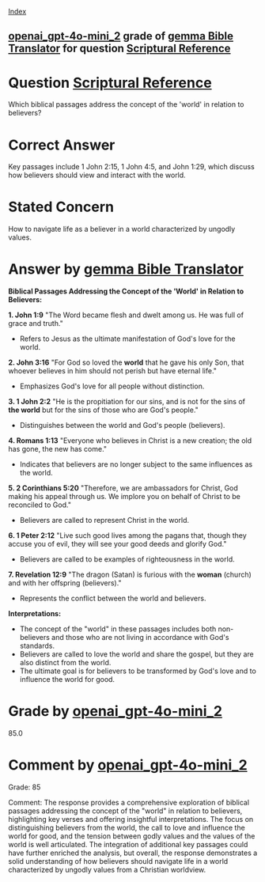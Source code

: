 
[Index](../../../../index.md)
## [openai_gpt-4o-mini_2](../../../grading_models/openai_gpt-4o-mini_2.md) grade of [gemma Bible Translator](../../../answering_models/gemma_Bible_Translator.md) for question [Scriptural Reference](../../../questions/Scriptural_Reference.md)

# Question [Scriptural Reference](../../../questions/Scriptural_Reference.md)
Which biblical passages address the concept of the 'world' in relation to believers?

# Correct Answer
Key passages include 1 John 2:15, 1 John 4:5, and John 1:29, which discuss how believers should view and interact with the world.

# Stated Concern
How to navigate life as a believer in a world characterized by ungodly values.

# Answer by [gemma Bible Translator](../../../answering_models/gemma_Bible_Translator.md)
**Biblical Passages Addressing the Concept of the 'World' in Relation to Believers:**

**1. John 1:9**
"The Word became flesh and dwelt among us. He was full of grace and truth."
- Refers to Jesus as the ultimate manifestation of God's love for the world.

**2. John 3:16**
"For God so loved the **world** that he gave his only Son, that whoever believes in him should not perish but have eternal life."
- Emphasizes God's love for all people without distinction.

**3. 1 John 2:2**
"He is the propitiation for our sins, and is not for the sins of **the world** but for the sins of those who are God's people."
- Distinguishes between the world and God's people (believers).

**4. Romans 1:13**
"Everyone who believes in Christ is a new creation; the old has gone, the new has come."
- Indicates that believers are no longer subject to the same influences as the world.

**5. 2 Corinthians 5:20**
"Therefore, we are ambassadors for Christ, God making his appeal through us. We implore you on behalf of Christ to be reconciled to God."
- Believers are called to represent Christ in the world.

**6. 1 Peter 2:12**
"Live such good lives among the pagans that, though they accuse you of evil, they will see your good deeds and glorify God."
- Believers are called to be examples of righteousness in the world.

**7. Revelation 12:9**
"The dragon (Satan) is furious with the **woman** (church) and with her offspring (believers)."
- Represents the conflict between the world and believers.

**Interpretations:**

* The concept of the "world" in these passages includes both non-believers and those who are not living in accordance with God's standards.
* Believers are called to love the world and share the gospel, but they are also distinct from the world.
* The ultimate goal is for believers to be transformed by God's love and to influence the world for good.

# Grade by [openai_gpt-4o-mini_2](../../../grading_models/openai_gpt-4o-mini_2.md)
85.0

# Comment by [openai_gpt-4o-mini_2](../../../grading_models/openai_gpt-4o-mini_2.md)
Grade: 85

Comment: The response provides a comprehensive exploration of biblical passages addressing the concept of the "world" in relation to believers, highlighting key verses and offering insightful interpretations. The focus on distinguishing believers from the world, the call to love and influence the world for good, and the tension between godly values and the values of the world is well articulated. The integration of additional key passages could have further enriched the analysis, but overall, the response demonstrates a solid understanding of how believers should navigate life in a world characterized by ungodly values from a Christian worldview.

